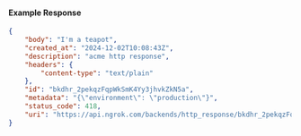 <!-- Code generated for API Clients. DO NOT EDIT. -->

#### Example Response

```json
{
	"body": "I'm a teapot",
	"created_at": "2024-12-02T10:08:43Z",
	"description": "acme http response",
	"headers": {
		"content-type": "text/plain"
	},
	"id": "bkdhr_2pekqzFqpWkSmK4Yy3jhvkZkN5a",
	"metadata": "{\"environment\": \"production\"}",
	"status_code": 418,
	"uri": "https://api.ngrok.com/backends/http_response/bkdhr_2pekqzFqpWkSmK4Yy3jhvkZkN5a"
}
```
